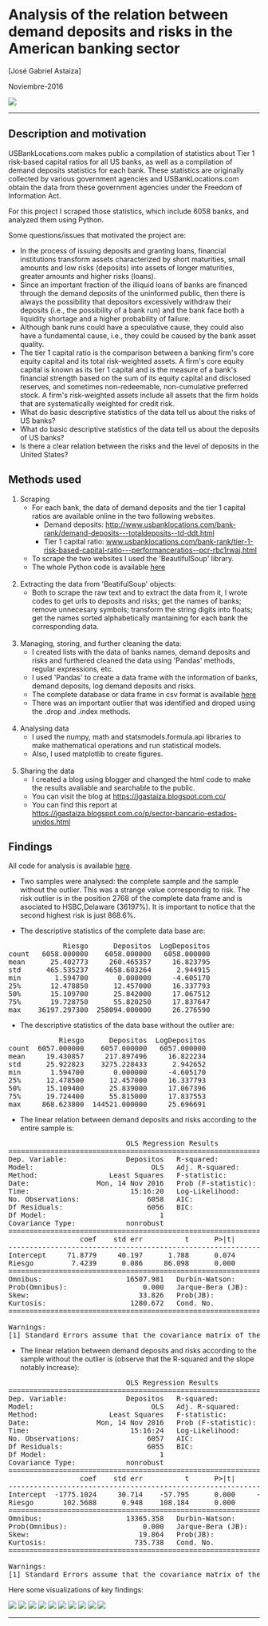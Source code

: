
# Analysis of the relation between demand deposits and risks in the American banking sector

[José Gabriel Astaiza]

Noviembre-2016

<img src="/figures/intro.jpg">

---

## Description and motivation

USBankLocations.com makes public a compilation of statistics about Tier 1 risk-based capital ratios for all US banks, as well as a compilation of demand deposits statistics for each bank. These statistics are originally collected by various government agencies and USBankLocations.com obtain the data from these government agencies under the Freedom of Information Act. 

For this project I scraped those statistics, which include 6058 banks, and analyzed them using Python.  

Some questions/issues that motivated the project are:

- In the process of issuing deposits and granting loans, financial institutions transform assets characterized by short maturities, small amounts and low risks (deposits) into assets of longer maturities, greater amounts and higher risks (loans).
- Since an important fraction of the illiquid loans of banks are financed through the demand deposits of the uninformed public, then there is always the possibility that depositors excessively withdraw their deposits (i.e., the possibility of a bank run) and the bank face both a liquidity shortage and a higher probability of failure.
- Although bank runs could have a speculative cause, they could also have a fundamental cause, i.e., they could be caused by the bank asset quality.
- The tier 1 capital ratio is the comparison between a banking firm's core equity capital and its total risk-weighted assets. A firm's core equity capital is known as its tier 1 capital and is the measure of a bank's financial strength based on the sum of its equity capital and disclosed reserves, and sometimes non-redeemable, non-cumulative preferred stock. A firm's risk-weighted assets include all assets that the firm holds that are systematically weighted for credit risk.
- What do basic descriptive statistics of the data tell us about the risks of US banks?
- What do basic descriptive statistics of the data tell us about the deposits of US banks?
- Is there a clear relation between the risks and the level of deposits in the United States?

## Methods used

1. Scraping
    - For each bank, the data of demand deposits and the tier 1 capital ratios are available online in the two following websites.
        - Demand deposits:  http://www.usbanklocations.com/bank-rank/demand-deposits---totaldeposits--td-ddt.html
        - Tier 1 capital ratio: www.usbanklocations.com/bank-rank/tier-1-risk-based-capital-ratio---performanceratios--pcr-rbc1rwaj.html
    - To scrape the two websites I used the 'BeautifulSoup' library.
    - The whole Python code is available [here](FinalAssignment_Jose_Astaiza.ipynb)
<br><br>
2. Extracting the data from 'BeatifulSoup' objects:
    - Both to scrape the raw text and to extract the data from it, I wrote codes to get urls to deposits and risks; get the names of banks; remove unnecesary symbols; transform the string digits into floats; get the names sorted alphabetically mantaining for each bank the corresponding data.
<br><br>
3. Managing, storing, and further cleaning the data:
    - I created lists with the data of banks names, demand deposits and risks and furthered cleaned the data using 'Pandas' methods, regular expressions, etc.
    - I used 'Pandas' to create a data frame with the information of banks, demand deposits, log demand deposits and risks.
    - The complete database or data frame in csv format is available [here](base_completa)
    - There was an important outlier that was identified and droped using the .drop and .index methods.
<br><br>
4. Analysing data
    - I used the numpy, math and statsmodels.formula.api libraries to make mathematical operations and run statistical models.
    - Also, I used matplotlib to create figures.
<br><br>
5. Sharing the data
    - I created a blog using blogger and changed the html code to make the results avaliable and searchable to the public.
    - You can visit the blog at https://jgastaiza.blogspot.com.co/
    - You can find this report at https://jgastaiza.blogspot.com.co/p/sector-bancario-estados-unidos.html
    
## Findings

All code for analysis is available [here](FinalAssignment_Jose_Astaiza.ipynb).
 
- Two samples were analysed: the complete sample and the sample without the outlier. This was a strange value correspondig to risk. The  risk outlier is in the position 2768 of the complete data frame and is asociated to HSBC,Delaware (36197%). It is important to notice that the second highest risk is just 868.6%.

- The descriptive statistics of the complete data base are:
<pre>
             Riesgo      Depositos  LogDepositos
count   6058.000000    6058.000000   6058.000000
mean      25.402773     260.465357     16.823795
std      465.535237    4658.603264      2.944915
min        1.594700       0.000000     -4.605170
25%       12.478850      12.457000     16.337793
50%       15.109700      25.842000     17.067512
75%       19.728750      55.820250     17.837647
max    36197.297300  258094.000000     26.276590 
</pre>
- The descriptive statistics of the data base without the outlier are:
<pre>
            Riesgo      Depositos  LogDepositos
count  6057.000000    6057.000000   6057.000000
mean     19.430857     217.897496     16.822234
std      25.922823    3275.228433      2.942652
min       1.594700       0.000000     -4.605170
25%      12.478500      12.457000     16.337793
50%      15.109400      25.839000     17.067396
75%      19.724400      55.815000     17.837553
max     868.623800  144521.000000     25.696691
</pre>

- The linear relation between demand deposits and risks according to the entire sample is:

<pre>
                            OLS Regression Results                            
==============================================================================
Dep. Variable:              Depositos   R-squared:                       0.550
Model:                            OLS   Adj. R-squared:                  0.550
Method:                 Least Squares   F-statistic:                     7413.
Date:                Mon, 14 Nov 2016   Prob (F-statistic):               0.00
Time:                        15:16:20   Log-Likelihood:                -57343.
No. Observations:                6058   AIC:                         1.147e+05
Df Residuals:                    6056   BIC:                         1.147e+05
Df Model:                           1                                         
Covariance Type:            nonrobust                                         
==============================================================================
                 coef    std err          t      P>|t|      [95.0% Conf. Int.]
------------------------------------------------------------------------------
Intercept     71.8779     40.197      1.788      0.074        -6.923   150.679
Riesgo         7.4239      0.086     86.098      0.000         7.255     7.593
==============================================================================
Omnibus:                    16507.981   Durbin-Watson:                   1.994
Prob(Omnibus):                  0.000   Jarque-Bera (JB):        413211942.356
Skew:                          33.826   Prob(JB):                         0.00
Kurtosis:                    1280.672   Cond. No.                         467.
==============================================================================

Warnings:
[1] Standard Errors assume that the covariance matrix of the errors is correctly specified.
</pre>

- The linear relation between demand deposits and risks according to the sample without the outlier is (observe that the R-squared and the slope notably increase):

<pre>
                            OLS Regression Results                            
==============================================================================
Dep. Variable:              Depositos   R-squared:                       0.659
Model:                            OLS   Adj. R-squared:                  0.659
Method:                 Least Squares   F-statistic:                 1.170e+04
Date:                Mon, 14 Nov 2016   Prob (F-statistic):               0.00
Time:                        15:16:24   Log-Likelihood:                -54362.
No. Observations:                6057   AIC:                         1.087e+05
Df Residuals:                    6055   BIC:                         1.087e+05
Df Model:                           1                                         
Covariance Type:            nonrobust                                         
==============================================================================
                 coef    std err          t      P>|t|      [95.0% Conf. Int.]
------------------------------------------------------------------------------
Intercept  -1775.1024     30.714    -57.795      0.000     -1835.312 -1714.893
Riesgo       102.5688      0.948    108.184      0.000       100.710   104.427
==============================================================================
Omnibus:                    13365.358   Durbin-Watson:                   2.014
Prob(Omnibus):                  0.000   Jarque-Bera (JB):        135899781.270
Skew:                          19.864   Prob(JB):                         0.00
Kurtosis:                     735.738   Cond. No.                         40.5
==============================================================================

Warnings:
[1] Standard Errors assume that the covariance matrix of the errors is correctly specified.
</pre>

Here some visualizations of key findings:

<img src="figures/figure_1.png">

<img src="figures/figure_2.png">

<img src="figures/figure_3.png">

<img src="figures/figure_4.png">

<img src="figures/figure_5.png">

<img src="figures/figure_6.png">

<img src="figures/figure_7.png">

<img src="figures/figure_8.png">

<img src="figures/figure_9.png">

<img src="figures/figure_10.png">

---

